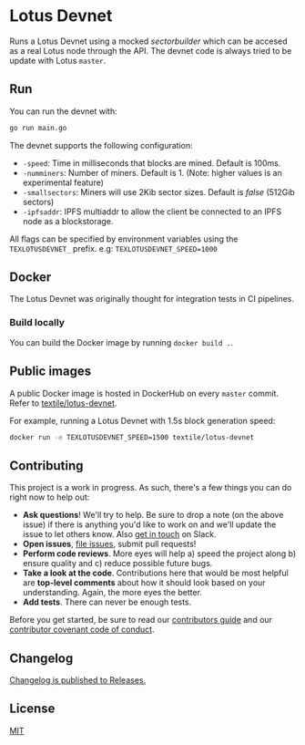 # Lotus Devnet
Runs a Lotus Devnet using a mocked _sectorbuilder_ which can be accesed as a real Lotus node through the API.
The devnet code is always tried to be update with Lotus `master`.

## Run
You can run the devnet with:
```bash
go run main.go
```

The devnet supports the following configuration:
- `-speed`: Time in milliseconds that blocks are mined. Default is 100ms.
- `-numminers`: Number of miners. Default is 1. (Note: higher values is an experimental feature)
- `-smallsectors`: Miners will use 2Kib sector sizes. Default is _false_ (512Gib sectors)
- `-ipfsaddr`: IPFS multiaddr to allow the client be connected to an IPFS node as a blockstorage.

All flags can be specified by environment variables using the `TEXLOTUSDEVNET_` prefix. e.g: `TEXLOTUSDEVNET_SPEED=1000`

## Docker
The Lotus Devnet was originally thought for integration tests in CI pipelines.

### Build locally
You can build the Docker image by running `docker build .`. 

## Public images
A public Docker image is hosted in DockerHub on every `master` commit.
Refer to [textile/lotus-devnet](https://hub.docker.com/repository/docker/textile/lotus-devnet/tags?page=1).

For example, running a Lotus Devnet with 1.5s block generation speed:
```bash
docker run -e TEXLOTUSDEVNET_SPEED=1500 textile/lotus-devnet
```

## Contributing

This project is a work in progress. As such, there's a few things you can do right now to help out:

-   **Ask questions**! We'll try to help. Be sure to drop a note (on the above issue) if there is anything you'd like to work on and we'll update the issue to let others know. Also [get in touch](https://slack.textile.io) on Slack.
-   **Open issues**, [file issues](https://github.com/textileio/go-threads/issues), submit pull requests!
-   **Perform code reviews**. More eyes will help a) speed the project along b) ensure quality and c) reduce possible future bugs.
-   **Take a look at the code**. Contributions here that would be most helpful are **top-level comments** about how it should look based on your understanding. Again, the more eyes the better.
-   **Add tests**. There can never be enough tests.

Before you get started, be sure to read our [contributors guide](./CONTRIBUTING.md) and our [contributor covenant code of conduct](./CODE_OF_CONDUCT.md).

## Changelog

[Changelog is published to Releases.](https://github.com/textileio/go-threads/releases)

## License

[MIT](LICENSE)
